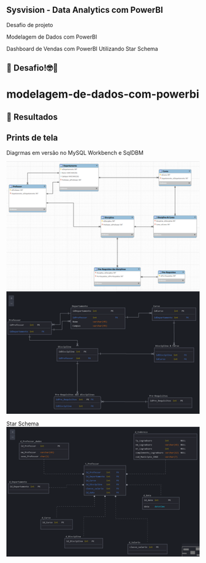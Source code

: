 ## Sysvision - Data Analytics com PowerBI

Desafio de projeto

Modelagem de Dados com PowerBI

Dashboard de Vendas com PowerBI Utilizando Star Schema


## 🎯 Desafio!🤓💪
# modelagem-de-dados-com-powerbi

## 🚀 Resultados
## Prints de tela
Diagrmas em versão no MySQL Workbench e SqlDBM

![mysql](https://github.com/bids-work/modelagem-de-dados-com-powerbi/blob/main/Professor%20tabelas%20-%20diagrama%20-%20mysql%20workbench.PNG)
![sqldbm](https://github.com/bids-work/modelagem-de-dados-com-powerbi/blob/main/Professor%20tabelas%20-%20diagrama%20-%20sqldbm_2%20(log).PNG)

Star Schema
![star_schema](https://github.com/bids-work/modelagem-de-dados-com-powerbi/blob/main/Professor%20-%20star%20schema%20-%20sqldbm_4.PNG)
